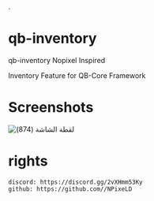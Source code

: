 .

# qb-inventory

qb-inventory Nopixel Inspired

Inventory Feature for QB-Core Framework

# Screenshots

![‏‏لقطة الشاشة (874)](https://user-images.githubusercontent.com/113031294/230511527-56b49040-e70d-4628-a1dc-ed7ca4d9e74d.png)


# rights

    discord: https://discord.gg/2vXHmm53Ky
    github: https://github.com//NPixeLD
